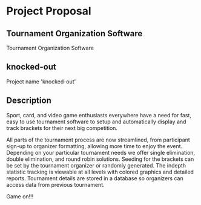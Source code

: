 # Project Proposal

## Tournament Organization Software

Tournament Organization Software

## knocked-out

Project name 'knocked-out'

## Description

Sport, card, and video game enthusiasts everywhere have a need for fast, easy to use tournament software to setup and 
automatically display and track brackets for their next big competition.

All parts of the tournament process are now streamlined, from participant sign-up to organizer formatting, allowing more
time to enjoy the event. Depending on your particular tournament needs we offer single elimination, double elimination, 
and round robin solutions. Seeding for the brackets can be set by the tournament organizer or randomly generated. The
indepth statistic tracking is viewable at all levels with colored graphics and detailed reports. Tournament details are
stored in a database so organizers can access data from previous tournament.

Game on!!!
